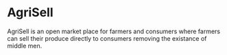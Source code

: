 # AgriSell
AgriSell is an open market place for farmers and consumers where farmers can sell their produce directly to consumers removing the existance of middle men.
